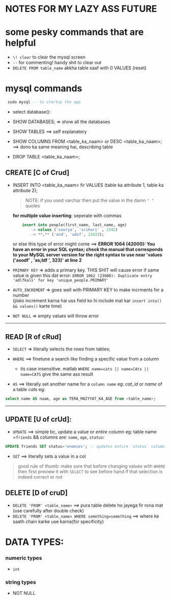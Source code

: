 # NOTES FOR MY LAZY ASS FUTURE
# some pesky commands that are helpful

- `\! clear` to clear the mysql screen
- `--` for commenting! handy shit to clear out
- `DELETE FROM table_name` akkha table saaf with 0 VALUES (reset)

# mysql commands

 ```sql
  sudo mysql -- to startup the app

```  

- select database(): 
 - SHOW DATABASES; => show all the databases 
 - SHOW TABLES ==> self explanatory
 - SHOW COLUMNS FROM <table_ka_naam>
  or DESC <table_ka_naam>;     ==> dono ka same meaning hai, describing  table   
 
 - DROP TABLE <table_ka_naam>;  

## CREATE [C of Crud] 
 - INSERT INTO <table_ka_naam> fir
      VALUES (table ka attribute 1, table ka attribute 2); 
    > NOTE: if you used varchar then put the value in the damn `" "` quotes

    **for multiple value inserting**: seperate with commas
    ```sql
        insert into people(first_name, last_name, age)
            -> values ('soorya', 'srihari' , 2342)
            -> **,** ('asd', 'adsf', 23423);
    ```
    or else this type of error might come ==> __ERROR 1064 (42000): You have an error in your SQL syntax; check the manual that corresponds to your MySQL server version for the right syntax to use near 'values ('asodf' , 'as;ldf ', 323)' at line 2__
 
- `PRIMARY KEY` => adds a primary key. THIS SHIT will cause error if same value is given 
this dat error: ``ERROR 1062 (23000): Duplicate entry 'adlfkals' for key 'unique_people.PRIMARY'``

- `AUTO_INCREMENT` => goes well with PRIMARY KEY to make incrments for a number  
(jisko increment karna hai uss field ko hi include mat kar `insert into() && values()` karte time)

- `NOT NULL` => empty values will throw error


---

## READ  [R of cRud] 
- `SELECT` => literally selects the *rows* from tables;

- `WHERE` ==> finetune a search like finding a specific value from a column 
    - its case insensitive. matlab `WHERE name=cats || name=CAts || name=CATS` give the same ass result

- `AS`  ==> literally set another name for a `column name` eg: _cat_id_ or _name_ of a table _cats_ 
eg: 
```sql
select name AS naam, age as TERA_MAIYYAT_KA_AGE from <table_name>;   
```

---

## UPDATE [U of crUd]:

- `UPDATE` ==> simple bc, update a value or *entire column*
eg: table name =`friends` && columns are: `name`, `age`, `status`:

```sql
UPDATE friends SET status='enemies'; -- updates entire `status` column 
```
- `SET` ==> literally sets a value in a col


> good rule of thumb: make sure that before changing values with `WHERE` then first preview it with `SELECT` to see before hand if that selection is indeed correct or not 




## DELETE [D of cruD]
- `DELETE 'FROM' <table_name>` ==> pura table delete ho jayega fir rona mat (use carefully after double check) 
- `DELETE 'FROM' <table_name> WHERE something=something` ==> where ke saath chain karke use karna(for specificity) 



# DATA TYPES: 
### numeric types

 - `int` 

### string types
- NOT NULL 
